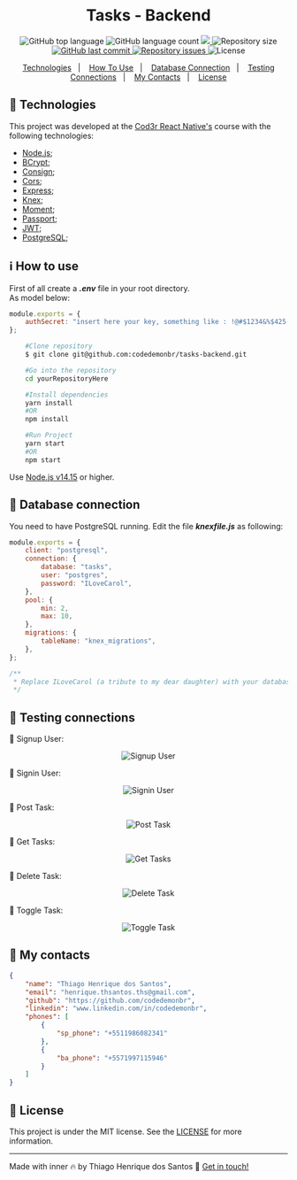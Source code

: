 <h1 align="center">
    Tasks - Backend
</h1>
<p align="center">
  <img alt="GitHub top language" src="https://img.shields.io/github/languages/top/codedemonbr/tasks-backend">

  <img alt="GitHub language count" src="https://img.shields.io/github/languages/count/codedemonbr/tasks-backend">

  <a href="https://www.codacy.com/gh/codedemonbr/tasks-backend/dashboard?utm_source=github.com&amp;utm_medium=referral&amp;utm_content=codedemonbr/tasks-backend&amp;utm_campaign=Badge_Grade">
    <img src="https://app.codacy.com/project/badge/Grade/1f8b30a499ce412f98fa085a579998f5"/>
  </a>

  <img alt="Repository size" src="https://img.shields.io/github/repo-size/codedemonbr/tasks-backend">

  <a href="https://github.com/codedemonbr/tasks-backend/commits/master">
    <img alt="GitHub last commit" src="https://img.shields.io/github/last-commit/codedemonbr/tasks-backend">
  </a>

  <a href="https://github.com/codedemonbr/tasks-backend/issues">
    <img alt="Repository issues" src="https://img.shields.io/github/issues/codedemonbr/tasks-backend">
  </a>

  <img alt="License" src="https://img.shields.io/github/license/codedemonbr/tasks-backend">
</p>

<!-- Index -->

<p align="center">
  <a href="#rocket-technologies">Technologies</a>&nbsp;&nbsp;&nbsp;|&nbsp;&nbsp;&nbsp;
  <a href="#information_source-how-to-use">How To Use</a>&nbsp;&nbsp;&nbsp;|&nbsp;&nbsp;&nbsp;
  <a href="#minidisc-database-connection">Database Connection</a>&nbsp;&nbsp;&nbsp;|&nbsp;&nbsp;&nbsp;
  <a href="#link-testing-connections">Testing Connections</a>&nbsp;&nbsp;&nbsp;|&nbsp;&nbsp;&nbsp;
  <a href="#card_index-my-contacts">My Contacts</a>&nbsp;&nbsp;&nbsp;|&nbsp;&nbsp;&nbsp;
  <a href="#memo-License">License</a>
</p>

## :rocket: Technologies

This project was developed at the [Cod3r React Native's](https://www.cod3r.com.br/courses/reactnative?ref=5b9a95) course with the following technologies:

-   [Node.js](https://nodejs.org/en/);
-   [BCrypt](https://www.npmjs.com/package/bcrypt);
-   [Consign](https://www.npmjs.com/package/consign);
-   [Cors](https://www.npmjs.com/package/cors);
-   [Express](https://expressjs.com/);
-   [Knex](https://knexjs.org/);
-   [Moment](https://momentjs.com/);
-   [Passport](http://www.passportjs.org/);
-   [JWT](https://jwt.io/);
-   [PostgreSQL](https://www.postgresql.org/);

## :information_source: How to use

First of all create a **_.env_** file in your root directory.  
As model below:

```javascript
module.exports = {
    authSecret: "insert here your key, something like : !@#$1234&%$425!@$*&",
};
```

```bash
    #Clone repository
    $ git clone git@github.com:codedemonbr/tasks-backend.git

    #Go into the repository
    cd yourRepositoryHere

    #Install dependencies
    yarn install
    #OR
    npm install

    #Run Project
    yarn start
    #OR
    npm start

```

Use [Node.js v14.15][nodejs] or higher.

## :minidisc: Database connection

You need to have PostgreSQL running. Edit the file **_knexfile.js_** as following:

```javascript
module.exports = {
    client: "postgresql",
    connection: {
        database: "tasks",
        user: "postgres",
        password: "ILoveCarol",
    },
    pool: {
        min: 2,
        max: 10,
    },
    migrations: {
        tableName: "knex_migrations",
    },
};

/**
 * Replace ILoveCarol (a tribute to my dear daughter) with your database *password.
 */
```

## :link: Testing connections

:link: Signup User:

<p align="center">
  <img alt="Signup User" src="https://res.cloudinary.com/codedemonbr/image/upload/v1620230902/signupUser_nrhbqs.gif">
</p>

:link: Signin User:

<p align="center">
  <img alt="Signin User" src="https://res.cloudinary.com/codedemonbr/image/upload/v1620231016/signinUser_bq7xdk.gif">
</p>

:link: Post Task:

<p align="center">
  <img alt="Post Task" src="https://res.cloudinary.com/codedemonbr/image/upload/v1620231199/postTask_krbxwm.gif">
</p>

:link: Get Tasks:

<p align="center">
  <img alt="Get Tasks" src="https://res.cloudinary.com/codedemonbr/image/upload/v1620231206/getTasks_khoc8k.gif">
</p>

:link: Delete Task:

<p align="center">
  <img alt="Delete Task" src="https://res.cloudinary.com/codedemonbr/image/upload/v1620231218/deleteTask_a7ssx6.gif">
</p>

:link: Toggle Task:

<p align="center">
  <img alt="Toggle Task" src="https://res.cloudinary.com/codedemonbr/image/upload/v1620231228/toggleTask_ink4zs.gif">
</p>

## :card_index: My contacts

```json
{
    "name": "Thiago Henrique dos Santos",
    "email": "henrique.thsantos.ths@gmail.com",
    "github": "https://github.com/codedemonbr",
    "linkedin": "www.linkedin.com/in/codedemonbr",
    "phones": [
        {
            "sp_phone": "+5511986082341"
        },
        {
            "ba_phone": "+5571997115946"
        }
    ]
}
```

## :memo: License

This project is under the MIT license. See the [LICENSE](https://github.com/codedemonbr/tasks-backend/blob/master/LICENSE) for more information.

---

Made with inner :fire: by Thiago Henrique dos Santos :wave: [Get in touch!](www.linkedin.com/in/codedemonbr)

[nodejs]: https://nodejs.org/
